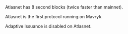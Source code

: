 Atlasnet has 8 second blocks (twice faster than mainnet).

Atlasnet is the first protocol running on Mavryk.

Adaptive Issuance is disabled on Atlasnet.